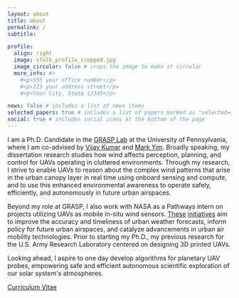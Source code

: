 ```yaml
---
layout: about
title: about
permalink: /
subtitle: 

profile:
  align: right
  image: sfolk_profile_cropped.jpg
  image_circular: false # crops the image to make it circular
  more_info: #>
    #<p>555 your office number</p>
    #<p>123 your address street</p>
    #<p>Your City, State 12345</p>

news: false # includes a list of news items
selected_papers: true # includes a list of papers marked as "selected={true}"
social: true # includes social icons at the bottom of the page
---
```


I am a Ph.D. Candidate in the [GRASP Lab](https://www.grasp.upenn.edu/) at the University of Pennsylvania, where I am co-advised by [Vijay Kumar](https://www.kumarrobotics.org/) and [Mark Yim](https://www.modlabupenn.org/). Broadly speaking, my dissertation research studies how wind affects perception, planning, and control for UAVs operating in cluttered environments. Through my research, I strive to enable UAVs to reason about the complex wind patterns that arise in the urban canopy layer in real time using onboard sensing and compute, and to use this enhanced environmental awareness to operate safely, efficiently, and autonomously in future urban airspaces. 

Beyond my role at GRASP, I also work with NASA as a Pathways intern on projects utilizing UAVs as mobile in-situ wind sensors. [These](https://www.nasa.gov/centers-and-facilities/armstrong/nasa-armstrong-supports-wind-study/) [initiatives](https://www.nasa.gov/centers-and-facilities/armstrong/nasa-concludes-wind-study/) aim to improve the accuracy and timeliness of urban weather forecasts, inform policy for future urban airspaces, and catalyze advancements in urban air mobility technologies. Prior to starting my Ph.D., my previous research for the U.S. Army Research Laboratory centered on designing 3D printed UAVs. 

Looking ahead, I aspire to one day develop algorithms for planetary UAV probes, empowering safe and efficient autonomous scientific exploration of our solar system's atmospheres.

[Curriculum Vitae](/assets/pdf/sfolk_resume_fl2024.pdf)
